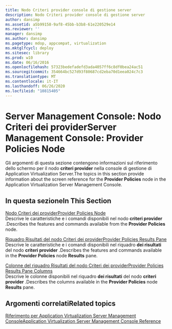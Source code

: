 ```yaml
---
title: Nodo Criteri provider console di gestione server
description: Nodo Criteri provider console di gestione server
author: dansimp
ms.assetid: a5b99158-9af8-45bb-b3b8-61e220529e14
ms.reviewer: ''
manager: dansimp
ms.author: dansimp
ms.pagetype: mdop, appcompat, virtualization
ms.mktglfcycl: deploy
ms.sitesec: library
ms.prod: w10
ms.date: 06/16/2016
ms.openlocfilehash: 57323bedefadefd3ada4057ff6c8df0bea24ac51
ms.sourcegitcommit: 354664bc527d93f80687cd2eba70d1eea024c7c3
ms.translationtype: MT
ms.contentlocale: it-IT
ms.lasthandoff: 06/26/2020
ms.locfileid: "10815405"
---
```

# <span data-ttu-id="7b355-103">Server Management Console: Nodo Criteri dei provider</span><span class="sxs-lookup"><span data-stu-id="7b355-103">Server Management Console: Provider Policies Node</span></span>


<span data-ttu-id="7b355-104">Gli argomenti di questa sezione contengono informazioni sul riferimento dello schermo per il nodo **criteri provider** nella console di gestione di Application Virtualization Server.</span><span class="sxs-lookup"><span data-stu-id="7b355-104">The topics in this section provide information about the screen reference for the **Provider Policies** node in the Application Virtualization Server Management Console.</span></span>

## <span data-ttu-id="7b355-105">In questa sezione</span><span class="sxs-lookup"><span data-stu-id="7b355-105">In This Section</span></span>


<a href="" id="provider-policies-node"></a>[<span data-ttu-id="7b355-106">Nodo Criteri dei provider</span><span class="sxs-lookup"><span data-stu-id="7b355-106">Provider Policies Node</span></span>](provider-policies-node.md)  
<span data-ttu-id="7b355-107">Descrive le caratteristiche e i comandi disponibili nel nodo **criteri provider** .</span><span class="sxs-lookup"><span data-stu-id="7b355-107">Describes the features and commands available from the **Provider Policies** node.</span></span>

<a href="" id="provider-policies-results-pane"></a>[<span data-ttu-id="7b355-108">Riquadro Risultati del nodo Criteri dei provider</span><span class="sxs-lookup"><span data-stu-id="7b355-108">Provider Policies Results Pane</span></span>](provider-policies-results-pane.md)  
<span data-ttu-id="7b355-109">Descrive le caratteristiche e i comandi disponibili nel riquadro **dei risultati** del nodo **criteri provider** .</span><span class="sxs-lookup"><span data-stu-id="7b355-109">Describes the features and commands available in the **Provider Policies** node **Results** pane.</span></span>

<a href="" id="provider-policies-results-pane-columns"></a>[<span data-ttu-id="7b355-110">Colonne del riquadro Risultati del nodo Criteri dei provider</span><span class="sxs-lookup"><span data-stu-id="7b355-110">Provider Policies Results Pane Columns</span></span>](provider-policies-results-pane-columns.md)  
<span data-ttu-id="7b355-111">Descrive le colonne disponibili nel riquadro **dei risultati** del nodo **criteri provider** .</span><span class="sxs-lookup"><span data-stu-id="7b355-111">Describes the columns available in the **Provider Policies** node **Results** pane.</span></span>

## <span data-ttu-id="7b355-112">Argomenti correlati</span><span class="sxs-lookup"><span data-stu-id="7b355-112">Related topics</span></span>


[<span data-ttu-id="7b355-113">Riferimento per Application Virtualization Server Management Console</span><span class="sxs-lookup"><span data-stu-id="7b355-113">Application Virtualization Server Management Console Reference</span></span>](application-virtualization-server-management-console-reference.md)

 

 





